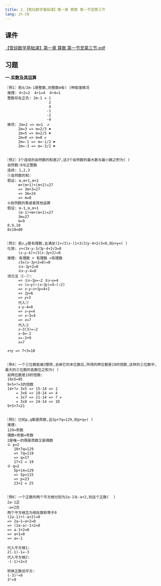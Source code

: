 ```yaml
---
title: 2.【管综数学基础课】第一章 算数 第一节至第三节
lang: zh-CN
---
```


## 课件
[【管综数学基础课】第一章 算数 第一节至第三节.pdf](..%2F..%2Fpublic%2Fmath%2F1.%E6%95%B0%E5%AD%A6-%E5%9F%BA%E7%A1%80%E7%9F%A5%E8%AF%86%2F2.%E3%80%90%E7%AE%A1%E7%BB%BC%E6%95%B0%E5%AD%A6%E5%9F%BA%E7%A1%80%E8%AF%BE%E3%80%91%E7%AC%AC%E4%B8%80%E7%AB%A0%20%E7%AE%97%E6%95%B0%20%E7%AC%AC%E4%B8%80%E8%8A%82%E8%87%B3%E7%AC%AC%E4%B8%89%E8%8A%82%2F%E3%80%90%E7%AE%A1%E7%BB%BC%E6%95%B0%E5%AD%A6%E5%9F%BA%E7%A1%80%E8%AF%BE%E3%80%91%E7%AC%AC%E4%B8%80%E7%AB%A0%20%E7%AE%97%E6%95%B0%20%E7%AC%AC%E4%B8%80%E8%8A%82%E8%87%B3%E7%AC%AC%E4%B8%89%E8%8A%82.pdf)

## 习题
**一.实数及其运算**
```
〖例1〗若4/2m-1是整数,则整数m有( )种取值情况
 推理: 4÷2=2  4÷1=4  4÷4=1
 整数存在正负: 2m-1 = 1  
                    2  
                    4 
                   -1 
                   -2 
                   -4
 移项: 2m=2 => m=1  ✔︎
      2m=3 => m=2/3 ✖︎
      2m=5 => m=2/5 ✖︎
      2m=0 => m=0 ✔︎
      2m=-1 => m=-1/2 ✖︎
      2m=-3 => m=-3/2 ✖︎


〖例2〗3个连续的自然数的和是27,这3个自然数的最大数与最小数之积为( )
 自然数:0与正整数
 连续: 1,2,3
 ①自然数的和:
 假设: m,m+1,m+2
      m+(m+1)+(m+2)=27
      => 3m+3=27
      => 3m=24
      => m=8
 ②自然数的乘或者其他运算
 假设: m-1,m,m+1
      (m-1)+m+(m+1)=27
      3m=27
      m=9
 8,9,10
 8x10=80
 
 
〖例3〗若𝑥,𝑦是有理数,且满足(1+√3)𝑥-(1+3√3)𝑦-4+2√3=0,则𝑥+𝑦=( )
 化简: 𝑥+√3𝑥-𝑦-3√3𝑦-4+2√3=0
      (𝑥-𝑦-4)+√3(𝑥-3𝑦+2)=0
 推理: 有理数 + 有理数 =有理数
      √3x(𝑥-3𝑦+2=0)=0
      ①𝑥-3𝑦+2=0
      ②𝑥-𝑦-4=0
 消元法 ②-①:
      => ①𝑥−3𝑦=−2 ②𝑥−𝑦=4
      => (𝑥−𝑦)−(𝑥−3𝑦)=4−(−2)
      => 𝑥-𝑦−𝑥+3𝑦=4+2
      => 2𝑦=6
      => 𝑦=3
      代入①
      𝑥-𝑦-4=0
      => 𝑥−𝑦=4
      => 𝑥−3=4
      => 𝑥=7
      代入②
      𝑥−3(3)=−2
      𝑥-9=-2
      𝑥=-2+9
      𝑥=7
      
 𝑥+𝑦 => 7+3=10
 
 
〖例4〗一个三位数能被3整除,去掉它的末位数后,所得的两位数是19的倍数,这样的三位数中,最大的三位数的各数位之和为( )
 前两位数是19的倍数:
 19x5=95
 9+5+?=3的倍数     
 14+?= 3x5 => 15-14 => 1
     = 3x6 => 18-14 => 4
     = 3x7 => 21-14 => 7 ✔︎
     = 3x8 => 24-14 => 10
 9+5+7=21


〖例5〗已知p,q都是质数,且5p+7q=129,则p+q=( ) 
 推理:
 129=奇数
 偶数+奇数=奇数
 2是唯一的既是质数又是偶数
 ① p=2
    10+7q=129
    => 7q=119
    => q=17
    17+2 = 19
 ② q=2
    5p+14=129
    => 5p=115
    => p=23
    23+2 = 25
    
     
〖例6〗一个正数的两个平方根分别为2a-1与-a+2,则这个正数(  )
 2a-1正
 -a+2负
 两个平方根互为相反数和等于0
 (2a-1)+(-a+2)=0
 => 2a−1−a+2=0
 => (2a-a)-1+2=0
 => a-1+2=0
 => a+1=0
 => a=-1
 
 代入平方根1:
 2(-1)-1=-3
 代入平方根2:
 -(-1)+2=3

 转换正数加平方:
 (-3)²=9
 3²=9
      

```
